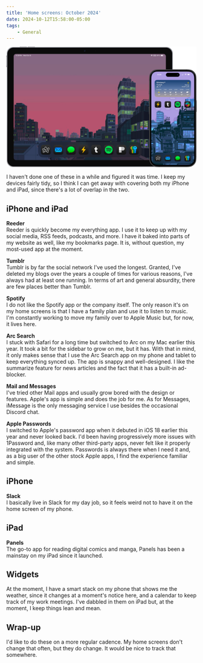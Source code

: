 ```yaml
---
title: 'Home screens: October 2024'
date: 2024-10-12T15:58:00-05:00
tags:
    - General
---
```

![iPad and iPhone home screens](/uploads/homescreens.png)

I haven't done one of these in a while and figured it was time. I keep my devices fairly tidy, so I think I can get away with covering both my iPhone and iPad, since there's a lot of overlap in the two.

## iPhone and iPad

**Reeder**<br>Reeder is quickly become my everything app. I use it to keep up with my social media, RSS feeds, podcasts, and more. I have it baked into parts of my website as well, like my bookmarks page. It is, without question, my most-used app at the moment.

**Tumblr**<br>Tumblr is by far the social network I've used the longest. Granted, I've deleted my blogs over the years a couple of times for various reasons, I've always had at least one running. In terms of art and general absurdity, there are few places better than Tumblr.

**Spotify**<br>I do not like the Spotify app or the company itself. The only reason it's on my home screens is that I have a family plan and use it to listen to music. I'm constantly working to move my family over to Apple Music but, for now, it lives here.

**Arc Search**<br>I stuck with Safari for a long time but switched to Arc on my Mac earlier this year. It took a bit for the sidebar to grow on me, but it has. With that in mind, it only makes sense that I use the Arc Search app on my phone and tablet to keep everything synced up. The app is snappy and well-designed. I like the summarize feature for news articles and the fact that it has a built-in ad-blocker.

**Mail and Messages**<br>I've tried other Mail apps and usually grow bored with the design or features. Apple's app is simple and does the job for me. As for Messages, iMessage is the only messaging service I use besides the occasional Discord chat.

**Apple Passwords**<br>I switched to Apple's password app when it debuted in iOS 18 earlier this year and never looked back. I'd been having progressively more issues with 1Password and, like many other third-party apps, never felt like it properly integrated with the system. Passwords is always there when I need it and, as a big user of the other stock Apple apps, I find the experience familiar and simple.

## iPhone

**Slack**<br>I basically live in Slack for my day job, so it feels weird not to have it on the home screen of my phone.

## iPad

**Panels**<br>The go-to app for reading digital comics and manga, Panels has been a mainstay on my iPad since it launched.

## Widgets

At the moment, I have a smart stack on my phone that shows me the weather, since it changes at a moment's notice here, and a calendar to keep track of my work meetings. I've dabbled in them on iPad but, at the moment, I keep things lean and mean.

## Wrap-up

I'd like to do these on a more regular cadence. My home screens don't change that often, but they do change. It would be nice to track that somewhere.